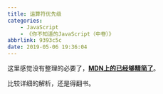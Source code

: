 ```yaml
---
title: 运算符优先级
categories:
    - JavaScript
    - 《你不知道的JavaScript（中卷）》
abbrlink: 9393c5c
date: 2019-05-06 19:36:04
---
```


这里感觉没有整理的必要了，[**MDN上的已经够精简了**](https://developer.mozilla.org/en-US/docs/Web/JavaScript/Reference/Operators/Operator_Precedence)。

比较详细的解析，还是得翻书。
